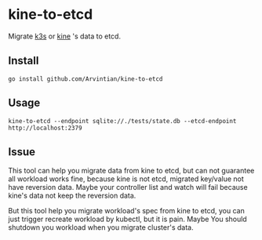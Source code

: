# kine-to-etcd


Migrate [k3s](https://github.com/k3s-io/k3s) or [kine](https://github.com/k3s-io/kine) 's data to etcd.

## Install

```
go install github.com/Arvintian/kine-to-etcd
```

## Usage

```
kine-to-etcd --endpoint sqlite://./tests/state.db --etcd-endpoint http://localhost:2379
```

## Issue

This tool can help you migrate data from kine to etcd, but can not guarantee all workload works fine, because kine is not etcd, migrated key/value not have reversion data. Maybe your controller list and watch will fail because kine's data not keep the reversion data.

But this tool help you migrate workload's spec from kine to etcd, you can just trigger recreate workload by kubectl, but it is pain. Maybe You should shutdown you workload when you migrate cluster's data.